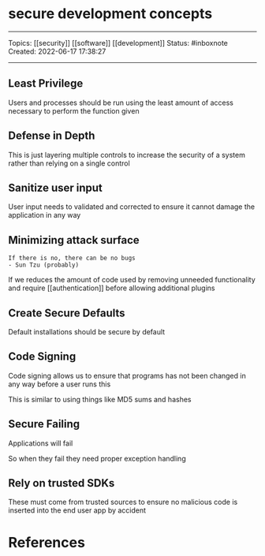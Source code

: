 # secure development concepts
---
Topics: [[security]] [[software]] [[development]]
Status: #inboxnote
Created: 2022-06-17 17:38:27

---

## Least Privilege

Users and processes should be run using the least amount of access necessary to perform the function given

## Defense in Depth

This is just layering multiple controls to increase the security of a system rather than relying on a single control

## Sanitize user input

User input needs to validated and corrected to ensure it cannot damage the application in any way

## Minimizing attack surface

```ad-attention
If there is no, there can be no bugs
- Sun Tzu (probably)
```

If we reduces the amount of code used by removing unneeded functionality and require [[authentication]] before allowing additional plugins

## Create Secure Defaults

Default installations should be secure by default

## Code Signing

Code signing allows us to ensure that programs has not been changed in any way before a user runs this

This is similar to using things like MD5 sums and hashes

## Secure Failing

Applications will fail

So when they fail they need proper exception handling

## Rely on trusted SDKs

These must come from trusted sources to ensure no malicious code is inserted into the end user app by accident

# References
